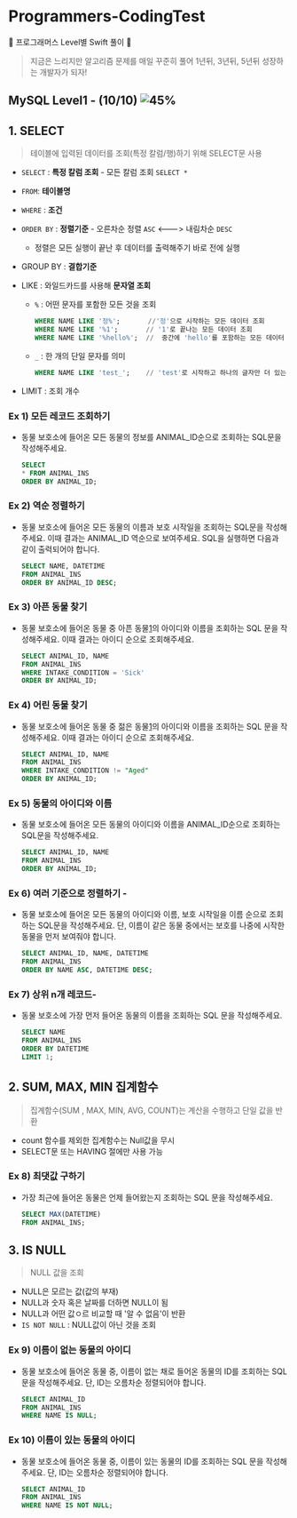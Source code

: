 # Programmers-CodingTest

🐢 프로그래머스 Level별 Swift 풀이 🚀

>지금은 느리지만 알고리즘 문제를 매일 꾸준히 풀어 1년뒤, 3년뒤, 5년뒤 성장하는 개발자가 되자!



## MySQL Level1 - (10/10)  ![45%](https://progress-bar.dev/100)



## 1. SELECT

> 테이블에 입력된 데이터를 조회(특정 칼럼/행)하기 위해 SELECT문 사용

- `SELECT` : **특정 칼럼 조회** - 모든 칼럼 조회 `SELECT *`

- `FROM`: **테이블명**

- `WHERE` : **조건**

- `ORDER BY` : **정렬기준** - 오른차순 정렬 `ASC` <---> 내림차순  `DESC` 
  
  - 정렬은 모든 실행이 끝난 후 데이터를 출력해주기 바로 전에 실행
  
- GROUP BY : **결합기준**

- LIKE : 와일드카드를 사용해 **문자열 조회**

  - `%` : 어떤 문자를 포함한 모든 것을 조회 

    ```sql
    WHERE NAME LIKE '정%';       //'정'으로 시작하는 모든 데이터 조회
    WHERE NAME LIKE '%1';       // '1'로 끝나는 모든 데이터 조회
    WHERE NAME LIKE '%hello%';  //  중간에 'hello'를 포함하는 모든 데이터 조회
    ```

  - `_` : 한 개의 단일 문자를 의미 

    ```sql
    WHERE NAME LIKE 'test_';    // 'test'로 시작하고 하나의 글자만 더 있는 데이터 조회
    ```

- LIMIT : 조회 개수



###  Ex 1) 모든 레코드 조회하기

- 동물 보호소에 들어온 모든 동물의 정보를 ANIMAL_ID순으로 조회하는 SQL문을 작성해주세요.

  ```sql
  SELECT 
  * FROM ANIMAL_INS
  ORDER BY ANIMAL_ID;
  ```




### Ex 2) 역순 정렬하기

- 동물 보호소에 들어온 모든 동물의 이름과 보호 시작일을 조회하는 SQL문을 작성해주세요. 이때 결과는 ANIMAL_ID 역순으로 보여주세요. SQL을 실행하면 다음과 같이 출력되어야 합니다.

  ```sql
  SELECT NAME, DATETIME
  FROM ANIMAL_INS
  ORDER BY ANIMAL_ID DESC;
  ```



### Ex 3) 아픈 동물 찾기

- 동물 보호소에 들어온 동물 중 아픈 동물[1](https://programmers.co.kr/learn/courses/30/lessons/59036#fn1)의 아이디와 이름을 조회하는 SQL 문을 작성해주세요. 이때 결과는 아이디 순으로 조회해주세요.

  ```sql
  SELECT ANIMAL_ID, NAME
  FROM ANIMAL_INS
  WHERE INTAKE_CONDITION = 'Sick' 
  ORDER BY ANIMAL_ID;
  ```



### Ex 4) 어린 동물 찾기

- 동물 보호소에 들어온 동물 중 젊은 동물[1](https://programmers.co.kr/learn/courses/30/lessons/59037#fn1)의 아이디와 이름을 조회하는 SQL 문을 작성해주세요. 이때 결과는 아이디 순으로 조회해주세요.

  ```sql
  SELECT ANIMAL_ID, NAME
  FROM ANIMAL_INS
  WHERE INTAKE_CONDITION != "Aged"
  ORDER BY ANIMAL_ID;
  ```



### Ex 5) 동물의 아이디와 이름

- 동물 보호소에 들어온 모든 동물의 아이디와 이름을 ANIMAL_ID순으로 조회하는 SQL문을 작성해주세요.

  ```sql
  SELECT ANIMAL_ID, NAME
  FROM ANIMAL_INS
  ORDER BY ANIMAL_ID;
  ```



### Ex 6) 여러 기준으로 정렬하기 -

- 동물 보호소에 들어온 모든 동물의 아이디와 이름, 보호 시작일을 이름 순으로 조회하는 SQL문을 작성해주세요. 단, 이름이 같은 동물 중에서는 보호를 나중에 시작한 동물을 먼저 보여줘야 합니다.

  ```sql
  SELECT ANIMAL_ID, NAME, DATETIME
  FROM ANIMAL_INS
  ORDER BY NAME ASC, DATETIME DESC;
  ```



### Ex 7) 상위 n개 레코드-

- 동물 보호소에 가장 먼저 들어온 동물의 이름을 조회하는 SQL 문을 작성해주세요.

  ```sql
  SELECT NAME
  FROM ANIMAL_INS
  ORDER BY DATETIME 
  LIMIT 1;
  ```



## 2. SUM, MAX, MIN 집계함수

>집계함수(SUM , MAX, MIN, AVG, COUNT)는 계산을 수행하고 단일 값을 반환

- count 함수를 제외한 집계함수는 Null값을 무시
- SELECT문 또는 HAVING 절에만 사용 가능



### Ex 8) 최댓값 구하기

- 가장 최근에 들어온 동물은 언제 들어왔는지 조회하는 SQL 문을 작성해주세요.

  ```sql
  SELECT MAX(DATETIME)
  FROM ANIMAL_INS;
  ```



## 3. IS NULL

>NULL 값을 조회

- NULL은 모르는 값(값의 부재)
- NULL과 숫자 혹은 날짜를 더하면 NULL이 됨
- NULL과 어떤 값ㅇ르 비교할 때 '알 수 없음'이 반환
- `IS NOT NULL` : NULL값이 아닌 것을 조회



### Ex 9) 이름이 없는 동물의 아이디

- 동물 보호소에 들어온 동물 중, 이름이 없는 채로 들어온 동물의 ID를 조회하는 SQL 문을 작성해주세요. 단, ID는 오름차순 정렬되어야 합니다.

  ```sql
  SELECT ANIMAL_ID
  FROM ANIMAL_INS
  WHERE NAME IS NULL;
  ```



### Ex 10) 이름이 있는 동물의 아이디

- 동물 보호소에 들어온 동물 중, 이름이 있는 동물의 ID를 조회하는 SQL 문을 작성해주세요. 단, ID는 오름차순 정렬되어야 합니다.

  ```sql
  SELECT ANIMAL_ID
  FROM ANIMAL_INS
  WHERE NAME IS NOT NULL;
  ```

